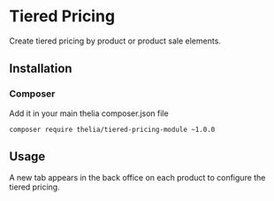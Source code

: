 # Tiered Pricing

Create tiered pricing by product or product sale elements.

## Installation

### Composer

Add it in your main thelia composer.json file

```
composer require thelia/tiered-pricing-module ~1.0.0
```

## Usage

A new tab appears in the back office on each product to configure the tiered pricing.